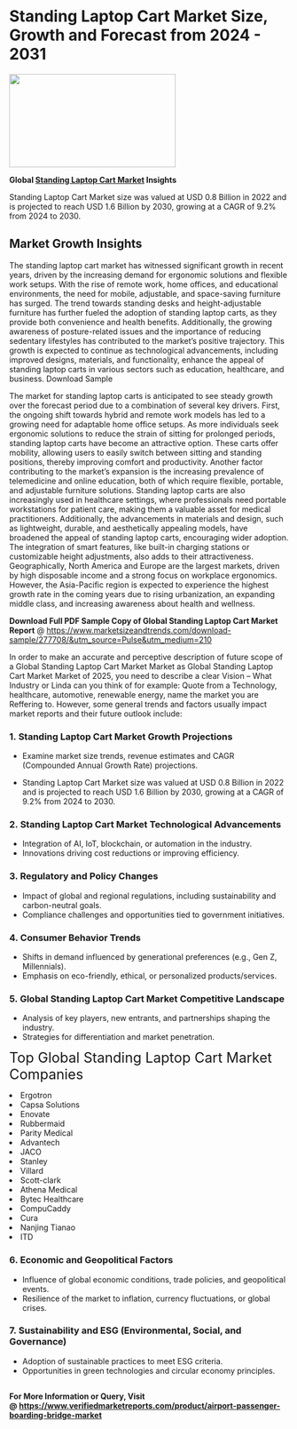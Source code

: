 <H1>Standing Laptop Cart Market Size, Growth and Forecast from 2024 - 2031</H1><img class="aligncenter size-medium wp-image-584254" src="https://thirdeyenews.in/wp-content/uploads/2024/09/Global-Market-Research-300x168.jpeg" alt="" width="300" height="168" /><p><strong>Global&nbsp;<a href="https://www.marketsizeandtrends.com/download-sample/277708/&amp;utm_source=Pulse&amp;utm_medium=210">Standing Laptop Cart Market</a> Insights</strong></p><p>Standing Laptop Cart Market size was valued at USD 0.8 Billion in 2022 and is projected to reach USD 1.6 Billion by 2030, growing at a CAGR of 9.2% from 2024 to 2030.</p><p><h2>Market Growth Insights</h2> <p>The standing laptop cart market has witnessed significant growth in recent years, driven by the increasing demand for ergonomic solutions and flexible work setups. With the rise of remote work, home offices, and educational environments, the need for mobile, adjustable, and space-saving furniture has surged. The trend towards standing desks and height-adjustable furniture has further fueled the adoption of standing laptop carts, as they provide both convenience and health benefits. Additionally, the growing awareness of posture-related issues and the importance of reducing sedentary lifestyles has contributed to the market’s positive trajectory. This growth is expected to continue as technological advancements, including improved designs, materials, and functionality, enhance the appeal of standing laptop carts in various sectors such as education, healthcare, and business. Download Sample</p> <p>The market for standing laptop carts is anticipated to see steady growth over the forecast period due to a combination of several key drivers. First, the ongoing shift towards hybrid and remote work models has led to a growing need for adaptable home office setups. As more individuals seek ergonomic solutions to reduce the strain of sitting for prolonged periods, standing laptop carts have become an attractive option. These carts offer mobility, allowing users to easily switch between sitting and standing positions, thereby improving comfort and productivity. Another factor contributing to the market’s expansion is the increasing prevalence of telemedicine and online education, both of which require flexible, portable, and adjustable furniture solutions. Standing laptop carts are also increasingly used in healthcare settings, where professionals need portable workstations for patient care, making them a valuable asset for medical practitioners. Additionally, the advancements in materials and design, such as lightweight, durable, and aesthetically appealing models, have broadened the appeal of standing laptop carts, encouraging wider adoption. The integration of smart features, like built-in charging stations or customizable height adjustments, also adds to their attractiveness. Geographically, North America and Europe are the largest markets, driven by high disposable income and a strong focus on workplace ergonomics. However, the Asia-Pacific region is expected to experience the highest growth rate in the coming years due to rising urbanization, an expanding middle class, and increasing awareness about health and wellness. </p><p><span class=""><strong>Download Full PDF Sample Copy of Global Standing Laptop Cart Market Report</strong> @ <a href="https://www.marketsizeandtrends.com/download-sample/277708/&amp;utm_source=Pulse&amp;utm_medium=210" target="_blank">https://www.marketsizeandtrends.com/download-sample/277708/&amp;utm_source=Pulse&amp;utm_medium=210</a></span></p><p>In order to make an accurate and perceptive description of future scope of a Global&nbsp;Standing Laptop Cart Market Market as Global&nbsp;Standing Laptop Cart Market Market of 2025, you need to describe a clear Vision &ndash; What Industry or Linda can you think of for example: Quote from a Technology, healthcare, automotive, renewable energy, name the market you are Reffering to. However, some general trends and factors usually impact market reports and their future outlook include:</p><h3>1.&nbsp;<strong>Standing Laptop Cart Market Growth Projections</strong></h3><ul><li>Examine market size trends, revenue estimates and CAGR (Compounded Annual Growth Rate) projections.</li><li><p>Standing Laptop Cart Market size was valued at USD 0.8 Billion in 2022 and is projected to reach USD 1.6 Billion by 2030, growing at a CAGR of 9.2% from 2024 to 2030.</p></li></ul><h3>2.&nbsp;<strong>Standing Laptop Cart Market Technological Advancements</strong></h3><ul><li>Integration of AI, IoT, blockchain, or automation in the industry.</li><li>Innovations driving cost reductions or improving efficiency.</li></ul><h3>3.&nbsp;<strong>Regulatory and Policy Changes</strong></h3><ul><li>Impact of global and regional regulations, including sustainability and carbon-neutral goals.</li><li>Compliance challenges and opportunities tied to government initiatives.</li></ul><h3>4.&nbsp;<strong>Consumer Behavior Trends</strong></h3><ul><li>Shifts in demand influenced by generational preferences (e.g., Gen Z, Millennials).</li><li>Emphasis on eco-friendly, ethical, or personalized products/services.</li></ul><h3>5.&nbsp;<strong>Global Standing Laptop Cart Market Competitive Landscape</strong></h3><ul><li>Analysis of key players, new entrants, and partnerships shaping the industry.</li><li>Strategies for differentiation and market penetration.</li></ul><p data-pm-slice="1 1 []"><span style="color: inherit; font-family: inherit; font-size: 25px;">Top Global Standing Laptop Cart Market Companies</span></p><div class="" data-test-id=""><p><li>Ergotron</li><li> Capsa Solutions</li><li> Enovate</li><li> Rubbermaid</li><li> Parity Medical</li><li> Advantech</li><li> JACO</li><li> Stanley</li><li> Villard</li><li> Scott-clark</li><li> Athena Medical</li><li> Bytec Healthcare</li><li> CompuCaddy</li><li> Cura</li><li> Nanjing Tianao</li><li> ITD</li></p></div><h3>6.&nbsp;<strong>Economic and Geopolitical Factors</strong></h3><ul><li>Influence of global economic conditions, trade policies, and geopolitical events.</li><li>Resilience of the market to inflation, currency fluctuations, or global crises.</li></ul><h3>7.&nbsp;<strong>Sustainability and ESG (Environmental, Social, and Governance)</strong></h3><ul><li>Adoption of sustainable practices to meet ESG criteria.</li><li>Opportunities in green technologies and circular economy principles.</li></ul><h2><strong style="font-size: 14px;">For More Information or Query, Visit @&nbsp;</strong><a style="background-color: #ffffff; font-size: 14px;" href="https://www.marketsizeandtrends.com/report/standing-laptop-cart-market/" target="_blank">https://www.verifiedmarketreports.com/product/airport-passenger-boarding-bridge-market</a></h2>

